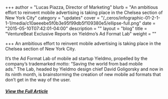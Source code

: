+++
author = "Lucas Piazza, Director of Marketing"
blurb = "An ambitious effort to reinvent mobile advertising is taking place in the Chelsea section of New York City"
category = "updates"
cover = "/_ceros/infographic-01-2-1-1-1/media/c10aeeebe5f0b3e95f99db5f109380e5/ellipse-full.png"
date = "2015-05-10T07:42:01-04:00"
description = ""
layout = "blog"
title = "VentureBeat Exclusive Reports on Yieldmo’s Ad Format Lab"
weight = ""

+++
An ambitious effort to reinvent mobile advertising is taking place in the Chelsea section of New York City.

It’s the Ad Format Lab of mobile ad startup Yieldmo, propelled by the company’s trademarked motto: “Saving the world from bad mobile ads.” The Lab, headed by Yieldmo design chief David Goligorsky and now in its ninth month, is brainstorming the creation of new mobile ad formats that don’t get in the way of the user.

##### [View the Full Article](http://venturebeat.com/2015/05/09/heres-how-yieldmos-ad-format-lab-is-trying-to-reinvent-the-mobile-ad/)